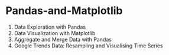 # Pandas-and-Matplotlib
1. Data Exploration with Pandas
2. Data Visualization with Matplotlib
3. Aggregate and Merge Data with Pandas
4. Google Trends Data: Resampling and Visualising Time Series
